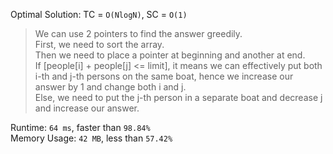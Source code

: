 Optimal Solution: TC = `O(NlogN)`, SC = `O(1)`

> We can use 2 pointers to find the answer greedily. <br>
> First, we need to sort the array. <br>
> Then we need to place a pointer at beginning and another at end. <br>
> If [people[i] + people[j] <= limit], it means we can effectively put both i-th and j-th persons on the same boat, hence we increase our answer by 1 and change both i and j. <br>
> Else, we need to put the j-th person in a separate boat and decrease j and increase our answer. <br>

Runtime: `64 ms`, faster than `98.84%`<br>
Memory Usage: `42 MB`, less than `57.42%`